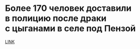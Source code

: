 # Более 170 человек доставили в полицию после драки с цыганами в селе под Пензой



[LINK](https://varlamov.ru/3479198.html)